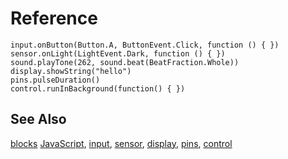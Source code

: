 # Reference

```namespaces
input.onButton(Button.A, ButtonEvent.Click, function () { })
sensor.onLight(LightEvent.Dark, function () { })
sound.playTone(262, sound.beat(BeatFraction.Whole))
display.showString("hello")
pins.pulseDuration()
control.runInBackground(function() { })
```

## See Also

[blocks](/blocks) [JavaScript](/javascript), [input](/reference/input), [sensor](/reference/sensor), [display](/reference/display), [pins](/reference/pins), [control](/reference/control)